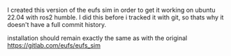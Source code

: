 I created this version of the eufs sim in order to get it working on ubuntu 22.04 with ros2 humble.
I did this before i tracked it with git, so thats why it doesn't have a full commit history.


installation should remain exactly the same as with the original https://gitlab.com/eufs/eufs_sim
